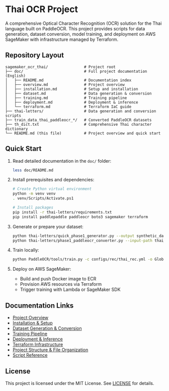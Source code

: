 # Thai OCR Project

A comprehensive Optical Character Recognition (OCR) solution for the Thai language built on PaddleOCR. This project provides scripts for data generation, dataset conversion, model training, and deployment on AWS SageMaker with infrastructure managed by Terraform.

## Repository Layout

```text
sagemaker_ocr_thai/                # Project root
├── doc/                           # Full project documentation (English)
│   ├── README.md                  # Documentation index
│   ├── overview.md                # Project overview
│   ├── installation.md            # Setup and installation
│   ├── dataset.md                 # Data generation & conversion
│   ├── training.md                # Training pipeline
│   ├── deployment.md              # Deployment & inference
│   └── terraform.md               # Terraform IaC guide
├── thai-letters/                  # Data generation and conversion scripts
├── train_data_thai_paddleocr_*/   # Converted PaddleOCR datasets
├── th_dict.txt                    # Comprehensive Thai character dictionary
└── README.md (this file)          # Project overview and quick start
```  

## Quick Start

1. Read detailed documentation in the `doc/` folder:
   ```bash
   less doc/README.md
   ```

2. Install prerequisites and dependencies:
   ```bash
   # Create Python virtual environment
   python -m venv venv
   . venv/Scripts/Activate.ps1

   # Install packages
   pip install -r thai-letters/requirements.txt
   pip install paddlepaddle paddleocr boto3 sagemaker terraform
   ```

3. Generate or prepare your dataset:
   ```bash
   python thai-letters/quick_phase1_generator.py --output synthetic_data/ --count 1000 --fonts path/to/fonts
   python thai-letters/phase1_paddleocr_converter.py --input-path thai_dataset_... --output-path train_data_thai_paddleocr_...
   ```

4. Train locally:
   ```bash
   python PaddleOCR/tools/train.py -c configs/rec/thai_rec.yml -o Global.epoch_num=50
   ```

5. Deploy on AWS SageMaker:
   - Build and push Docker image to ECR
   - Provision AWS resources via Terraform
   - Trigger training with Lambda or SageMaker SDK

## Documentation Links

- [Project Overview](doc/overview.md)
- [Installation & Setup](doc/installation.md)
- [Dataset Generation & Conversion](doc/dataset.md)
- [Training Pipeline](doc/training.md)
- [Deployment & Inference](doc/deployment.md)
 - [Terraform Infrastructure](doc/terraform.md)
 - [Project Structure & File Organization](doc/structure.md)
 - [Script Reference](doc/scripts.md)

## License

This project is licensed under the MIT License. See [LICENSE](LICENSE) for details.
